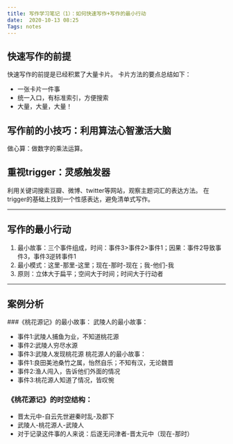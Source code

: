 ```yaml
---
title: 写作学习笔记（1）：如何快速写作+写作的最小行动
date:  2020-10-13 08:25
Tags: notes
---
```


## 快速写作的前提
快速写作的前提是已经积累了大量卡片。
卡片方法的要点总结如下：
- 一张卡片一件事
- 统一入口，有标准索引，方便搜索
- 大量，大量，大量！
## 写作前的小技巧：利用算法心智激活大脑
做心算：做数字的乘法运算。
## 重视trigger：灵感触发器
利用关键词搜索豆瓣、微博、twitter等网站，观察主题词汇的表达方法。
在trigger的基础上找到一个性感表达，避免清单式写作。
- - - - - - 

## 写作的最小行动
1. 最小故事：三个事件组成，时间：事件3>事件2>事件1；因果：事件2导致事件3，事件3逆转事件1
2. 最小模式：这里-那里-这里；现在-那时-现在；我-他们-我
3. 原则：立体大于扁平；空间大于时间；时间大于行动者
- - - - - 

## 案例分析

###《桃花源记》的最小故事：
武陵人的最小故事：
- 事件1:武陵人捕鱼为业，不知道桃花源
- 事件2:武陵人穷尽水源
- 事件3:武陵人发现桃花源
桃花源人的最小故事：
- 事件1:良田美池桑竹之属，怡然自乐；不知有汉，无论魏晋
- 事件2:渔人闯入，告诉他们外面的情况
- 事件3:桃花源人知道了情况，皆叹惋

### 《桃花源记》的时空结构：
- 晋太元中-自云先世避秦时乱-及郡下
- 武陵人-桃花源人-武陵人
- 对于记录这件事的人来说：后遂无问津者-晋太元中（现在-那时）

